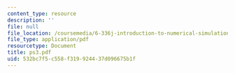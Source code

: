 ```yaml
---
content_type: resource
description: ''
file: null
file_location: /coursemedia/6-336j-introduction-to-numerical-simulation-sma-5211-fall-2003/532bc7f5c558f319924437d096675b1f_ps3.pdf
file_type: application/pdf
resourcetype: Document
title: ps3.pdf
uid: 532bc7f5-c558-f319-9244-37d096675b1f
---
```


